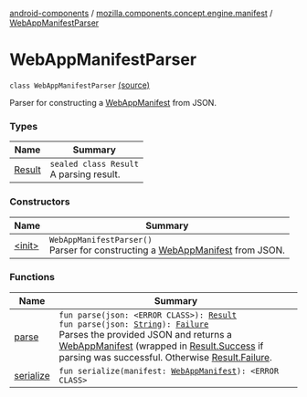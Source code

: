[android-components](../../index.md) / [mozilla.components.concept.engine.manifest](../index.md) / [WebAppManifestParser](./index.md)

# WebAppManifestParser

`class WebAppManifestParser` [(source)](https://github.com/mozilla-mobile/android-components/blob/master/components/concept/engine/src/main/java/mozilla/components/concept/engine/manifest/WebAppManifestParser.kt#L24)

Parser for constructing a [WebAppManifest](../-web-app-manifest/index.md) from JSON.

### Types

| Name | Summary |
|---|---|
| [Result](-result/index.md) | `sealed class Result`<br>A parsing result. |

### Constructors

| Name | Summary |
|---|---|
| [&lt;init&gt;](-init-.md) | `WebAppManifestParser()`<br>Parser for constructing a [WebAppManifest](../-web-app-manifest/index.md) from JSON. |

### Functions

| Name | Summary |
|---|---|
| [parse](parse.md) | `fun parse(json: <ERROR CLASS>): `[`Result`](-result/index.md)<br>`fun parse(json: `[`String`](https://kotlinlang.org/api/latest/jvm/stdlib/kotlin/-string/index.html)`): `[`Failure`](-result/-failure/index.md)<br>Parses the provided JSON and returns a [WebAppManifest](../-web-app-manifest/index.md) (wrapped in [Result.Success](-result/-success/index.md) if parsing was successful. Otherwise [Result.Failure](-result/-failure/index.md). |
| [serialize](serialize.md) | `fun serialize(manifest: `[`WebAppManifest`](../-web-app-manifest/index.md)`): <ERROR CLASS>` |
